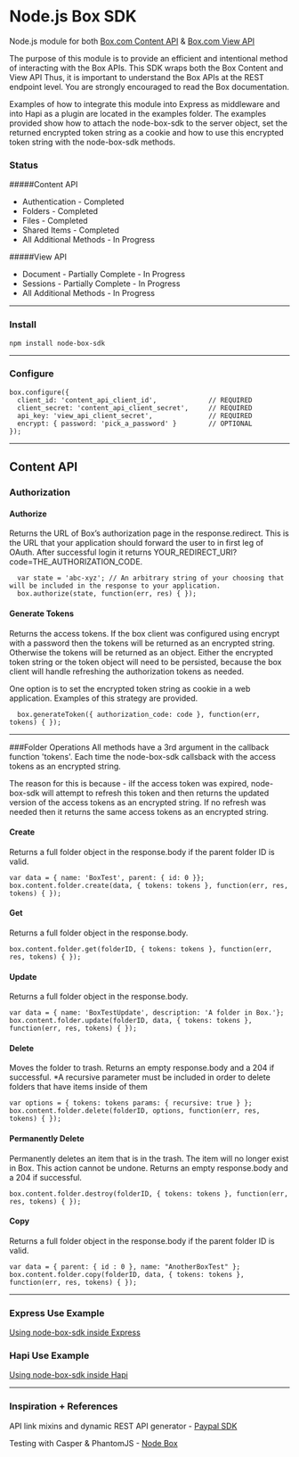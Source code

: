 # Node.js Box SDK

Node.js module for both [Box.com Content API](https://box-content.readme.io/) & [Box.com View API](https://box-view.readme.io/)

The purpose of this module is to provide an efficient and intentional method of interacting with the Box APIs.  This SDK wraps both the Box Content and View API  Thus, it is important to understand the Box APIs at the REST endpoint level.  You are strongly encouraged to read the Box documentation.

Examples of how to integrate this module into Express as middleware and into Hapi as a plugin are located in the examples folder.  The examples provided show how to attach the node-box-sdk to the server object, set the returned encrypted token string as a cookie and how to use this encrypted token string with the node-box-sdk methods. 

### Status
#####Content API

 - Authentication - Completed
 - Folders - Completed
 - Files - Completed
 - Shared Items - Completed
 - All Additional Methods - In Progress

#####View API

 - Document - Partially Complete - In Progress
 - Sessions - Partially Complete - In Progress
 - All Additional Methods - In Progress


----------


### Install
    npm install node-box-sdk
   
   
----------


### Configure
    box.configure({
      client_id: 'content_api_client_id',             // REQUIRED
      client_secret: 'content_api_client_secret',     // REQUIRED
      api_key: 'view_api_client_secret',              // REQUIRED
      encrypt: { password: 'pick_a_password' }        // OPTIONAL
    });
    


----------


## Content API

### Authorization

#### Authorize
Returns the URL of Box’s authorization page in the response.redirect. This is the URL that your application should forward the user to in first leg of OAuth.  After successful login it returns YOUR_REDIRECT_URI?code=THE_AUTHORIZATION_CODE.

      var state = 'abc-xyz'; // An arbitrary string of your choosing that will be included in the response to your application.
      box.authorize(state, function(err, res) { });

#### Generate Tokens
Returns the access tokens.  If the box client was configured using encrypt with a password then the tokens will be returned as an encrypted string.  Otherwise the tokens will be returned as an object. Either the encrypted token string or the token object will need to be persisted, because the box client will handle refreshing the authorization tokens as needed. 

One option is to set the encrypted token string as cookie in a web application.  Examples of this strategy are provided.

      box.generateToken({ authorization_code: code }, function(err, tokens) { });


----------


###Folder Operations
All methods have a 3rd argument in the callback function 'tokens'.  Each time the node-box-sdk callsback with the access tokens as an encrypted string.  

The reason for this is because - iIf the access token was expired, node-box-sdk will attempt to refresh this token and then returns the updated version of the access tokens as an encrypted string.  If no refresh was needed then it returns the same access tokens as an encrypted string.

#### Create
Returns a full folder object in the response.body if the parent folder ID is valid.

    var data = { name: 'BoxTest', parent: { id: 0 }};
    box.content.folder.create(data, { tokens: tokens }, function(err, res, tokens) { });

#### Get
Returns a full folder object in the response.body.

    box.content.folder.get(folderID, { tokens: tokens }, function(err, res, tokens) { });

#### Update
Returns a full folder object in the response.body.

    var data = { name: 'BoxTestUpdate', description: 'A folder in Box.'};
    box.content.folder.update(folderID, data, { tokens: tokens }, function(err, res, tokens) { });

#### Delete
Moves the folder to trash. 
Returns an empty response.body and a 204 if successful.
*A recursive parameter must be included in order to delete folders that have items inside of them

    var options = { tokens: tokens params: { recursive: true } };
    box.content.folder.delete(folderID, options, function(err, res, tokens) { });

#### Permanently Delete
Permanently deletes an item that is in the trash. The item will no longer exist in Box. This action cannot be undone.
Returns an empty response.body and a 204 if successful.

    box.content.folder.destroy(folderID, { tokens: tokens }, function(err, res, tokens) { });

#### Copy
Returns a full folder object in the response.body if the parent folder ID is valid.

    var data = { parent: { id : 0 }, name: "AnotherBoxTest" };
    box.content.folder.copy(folderID, data, { tokens: tokens }, function(err, res, tokens) { });    


----------

### Express Use Example
[Using node-box-sdk inside Express](https://github.com/cydneymikel/node-box-sdk/tree/master/examples/express)

### Hapi Use Example
[Using node-box-sdk inside Hapi](https://github.com/cydneymikel/node-box-sdk/tree/master/examples/hapi)


----------


### Inspiration + References
API link mixins and dynamic REST API generator - [Paypal SDK](https://github.com/paypal/PayPal-node-SDK)

Testing with Casper & PhantomJS - [Node Box](https://github.com/adityamukho/node-box-sdk)
